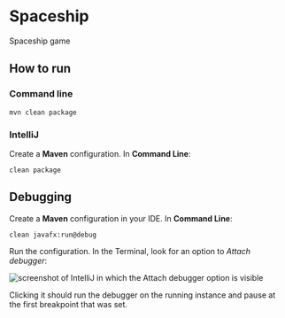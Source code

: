 # Spaceship

Spaceship game

## How to run

### Command line

`mvn clean package`

### IntelliJ

Create a **Maven** configuration. In **Command Line**:

`clean package`

## Debugging

Create a **Maven** configuration in your IDE. In **Command Line**:

`clean javafx:run@debug`

Run the configuration. In the Terminal, look for an option to *Attach debugger*:

![screenshot of IntelliJ in which the Attach debugger option is visible](https://user-images.githubusercontent.com/42688474/272014381-f278d080-2c90-4cfa-9520-4b4e22dca16f.PNG)

Clicking it should run the debugger on the running instance and pause at the first breakpoint that was set.
